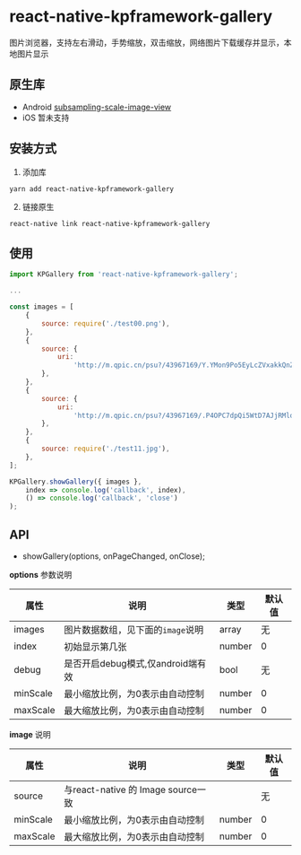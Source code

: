 # react-native-kpframework-gallery

图片浏览器，支持左右滑动，手势缩放，双击缩放，网络图片下载缓存并显示，本地图片显示

## 原生库

- Android [subsampling-scale-image-view](https://github.com/davemorrissey/subsampling-scale-image-view)
- iOS 暂未支持

## 安装方式

1. 添加库

```
yarn add react-native-kpframework-gallery
```

2. 链接原生

```
react-native link react-native-kpframework-gallery
```

## 使用

```jsx
import KPGallery from 'react-native-kpframework-gallery';

...

const images = [
    {
        source: require('./test00.png'),
    },
    {
        source: {
            uri:
                'http://m.qpic.cn/psu?/43967169/Y.YMon9Po5EyLcZVxakkQnZn0y.O5dEjvtvA0bKXv9A!/b/YfBXWBFokwAAYrBHfRI4VAAA&a=29&b=31&bo=ngKEAQAAAAABEC4!&rf=viewer_4',
        },
    },
    {
        source: {
            uri:
                'http://m.qpic.cn/psu?/43967169/.P4OPC7dpQi5WtD7AJjRMloPZJIM4w.5wSJ7wCiLFjM!/b/Yf.ZShHKVAAAYsfQfhK4VAAA&a=29&b=31&bo=AAKOAQAAAAABELo!&rf=viewer_4',
        },
    },
    {
        source: require('./test11.jpg'),
    },
];

KPGallery.showGallery({ images },
    index => console.log('callback', index),
    () => console.log('callback', 'close')
);

```


## API

- showGallery(options, onPageChanged, onClose);  

**options** 参数说明  

| 属性     | 说明                           | 类型                    | 默认值 |
| -------- | ------------------------------ | ----------------------- | ------ |
| images  | 图片数据数组，见下面的`image`说明                       | array | 无     |
| index | 初始显示第几张         | number                  | 0      |
| debug  | 是否开启debug模式,仅android端有效                     | bool                | 无     |
| minScale     | 最小缩放比例，为0表示由自动控制 | number                 | 0   |
| maxScale     | 最大缩放比例，为0表示由自动控制 | number                 | 0   |

**image** 说明

| 属性     | 说明                           | 类型                    | 默认值 |
| -------- | ------------------------------ | ----------------------- | ------ |
| source  | 与react-native 的 Image source一致                       |  | 无     |
| minScale     | 最小缩放比例，为0表示由自动控制 | number                 | 0   |
| maxScale     | 最大缩放比例，为0表示由自动控制 | number                 | 0   |